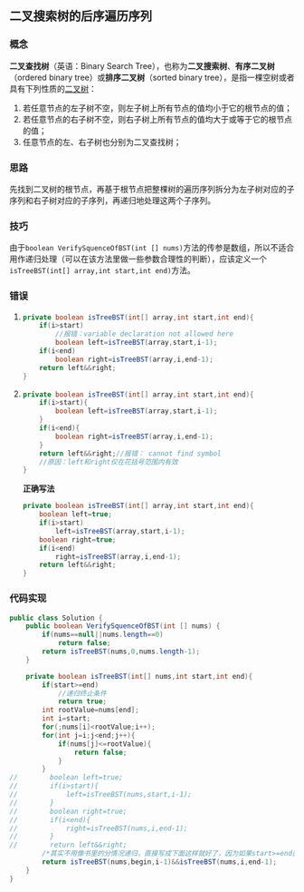 ## 二叉搜索树的后序遍历序列

### 概念

**二叉查找树**（英语：Binary Search Tree），也称为**二叉搜索树**、**有序二叉树**（ordered binary tree）或**排序二叉树**（sorted binary tree），是指一棵空树或者具有下列性质的[二叉树](https://zh.wikipedia.org/wiki/二叉树)：

1. 若任意节点的左子树不空，则左子树上所有节点的值均小于它的根节点的值；
2. 若任意节点的右子树不空，则右子树上所有节点的值均大于或等于它的根节点的值；
3. 任意节点的左、右子树也分别为二叉查找树；

### 思路

先找到二叉树的根节点，再基于根节点把整棵树的遍历序列拆分为左子树对应的子序列和右子树对应的子序列，再递归地处理这两个子序列。

### 技巧

由于`boolean VerifySquenceOfBST(int [] nums)`方法的传参是数组，所以不适合用作递归处理（可以在该方法里做一些参数合理性的判断），应该定义一个`isTreeBST(int[] array,int start,int end)`方法。

### 错误

1. ```java
   private boolean isTreeBST(int[] array,int start,int end){
       if(i>start)
           //报错：variable declaration not allowed here
           boolean left=isTreeBST(array,start,i-1);
       if(i<end)
           boolean right=isTreeBST(array,i,end-1);
       return left&&right;
   }
   ```

2. ```java
   private boolean isTreeBST(int[] array,int start,int end){
       if(i>start){
           boolean left=isTreeBST(array,start,i-1);
       }
       if(i<end){
           boolean right=isTreeBST(array,i,end-1);
       }
       return left&&right;//报错： cannot find symbol
       //原因：left和right仅在花括号范围内有效
   }
   ```

   

   **正确写法**

   ```java
   private boolean isTreeBST(int[] array,int start,int end){
       boolean left=true;
       if(i>start)
           left=isTreeBST(array,start,i-1);
       boolean right=true;
       if(i<end)
           right=isTreeBST(array,i,end-1);
       return left&&right;
   }    
   ```

### 代码实现

```java
public class Solution {
    public boolean VerifySquenceOfBST(int [] nums) {
        if(nums==null||nums.length==0)
            return false;
        return isTreeBST(nums,0,nums.length-1);
    }

    private boolean isTreeBST(int[] nums,int start,int end){
        if(start>=end)
            //递归终止条件
            return true;
        int rootValue=nums[end];
        int i=start;
        for(;nums[i]<rootValue;i++);
        for(int j=i;j<end;j++){
            if(nums[j]<=rootValue){
                return false;
            }
        }
//        boolean left=true;
//        if(i>start){
//            left=isTreeBST(nums,start,i-1);
//        }
//        boolean right=true;
//        if(i<end){
//            right=isTreeBST(nums,i,end-1);
//        }
//        return left&&right;
        /*其实不用像书里的分情况递归，直接写成下面这样就好了，因为如果start>=end直接就返回了*/
        return isTreeBST(nums,begin,i-1)&&isTreeBST(nums,i,end-1);
    }
}
```

